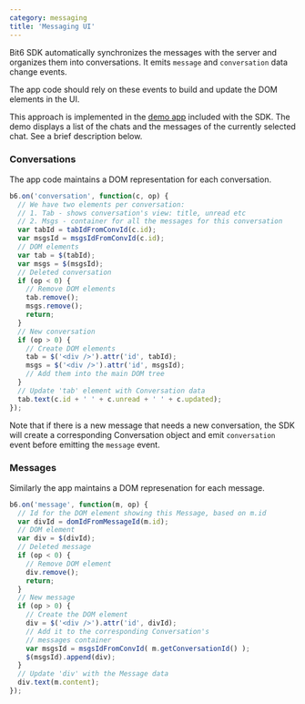 ```yaml
---
category: messaging
title: 'Messaging UI'
---
```


Bit6 SDK automatically synchronizes the messages with the server and organizes them into conversations. It emits `message` and `conversation` data change events.

The app code should rely on these events to build and update the DOM elements in the UI.

This approach is implemented in the [demo app](https://github.com/bit6/bit6-js-sdk/tree/master/samples/demo) included with the SDK. The demo displays a list of the chats and the messages of the currently selected chat. See a brief description below.


### Conversations

The app code maintains a DOM representation for each conversation.


```js
b6.on('conversation', function(c, op) {
  // We have two elements per conversation:
  // 1. Tab - shows conversation's view: title, unread etc
  // 2. Msgs - container for all the messages for this conversation
  var tabId = tabIdFromConvId(c.id);
  var msgsId = msgsIdFromConvId(c.id);
  // DOM elements
  var tab = $(tabId);
  var msgs = $(msgsId);
  // Deleted conversation
  if (op < 0) {
    // Remove DOM elements
    tab.remove();
    msgs.remove();
    return;
  }
  // New conversation
  if (op > 0) {
    // Create DOM elements
    tab = $('<div />').attr('id', tabId);
    msgs = $('<div />').attr('id', msgsId);
    // Add them into the main DOM tree
  }
  // Update 'tab' element with Conversation data
  tab.text(c.id + ' ' + c.unread + ' ' + c.updated);
});
```

Note that if there is a new message that needs a new conversation, the SDK will create a corresponding Conversation object and emit `conversation` event before emitting the `message` event.

### Messages

Similarly the app maintains a DOM represenation for each message.

```js
b6.on('message', function(m, op) {
  // Id for the DOM element showing this Message, based on m.id
  var divId = domIdFromMessageId(m.id);
  // DOM element
  var div = $(divId);
  // Deleted message
  if (op < 0) {
    // Remove DOM element
    div.remove();
    return;
  }
  // New message
  if (op > 0) {
    // Create the DOM element
    div = $('<div />').attr('id', divId);
    // Add it to the corresponding Conversation's
    // messages container
    var msgsId = msgsIdFromConvId( m.getConversationId() );
    $(msgsId).append(div);
  }
  // Update 'div' with the Message data
  div.text(m.content);
});
```
